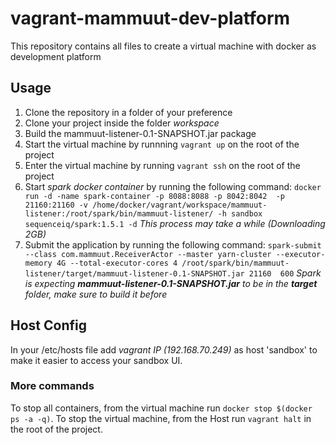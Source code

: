 # vagrant-mammuut-dev-platform
This repository contains all files to create a virtual machine with docker as development platform

## Usage

1. Clone the repository in a folder of your preference
2. Clone your project inside the folder _workspace_
3. Build the mammuut-listener-0.1-SNAPSHOT.jar package
4. Start the virtual machine by runnning `vagrant up` on the root of the project 
5. Enter the virtual machine by running  `vagrant ssh` on the root of the project
6. Start _spark docker container_ by running the following command:
`docker run -d -name spark-container -p 8088:8088 -p 8042:8042  -p 21160:21160 -v /home/docker/vagrant/workspace/mammuut-listener:/root/spark/bin/mammuut-listener/ -h sandbox sequenceiq/spark:1.5.1 -d`
_This process may take a while (Downloading 2GB)_
7. Submit the application by running the following command:
`spark-submit --class com.mammuut.ReceiverActor --master yarn-cluster --executor-memory 4G --total-executor-cores 4 /root/spark/bin/mammuut-listener/target/mammuut-listener-0.1-SNAPSHOT.jar 21160  600`
_Spark is expecting **mammuut-listener-0.1-SNAPSHOT.jar** to be in the **target** folder, make sure to build it before_

## Host Config
In your /etc/hosts file add _vagrant IP (192.168.70.249)_ as host 'sandbox' to make it easier to access your sandbox UI.

### More commands
To stop all containers, from the virtual machine run `docker stop $(docker ps -a -q)`.
To stop the virtual machine, from the Host run `vagrant halt` in the root of the project.

